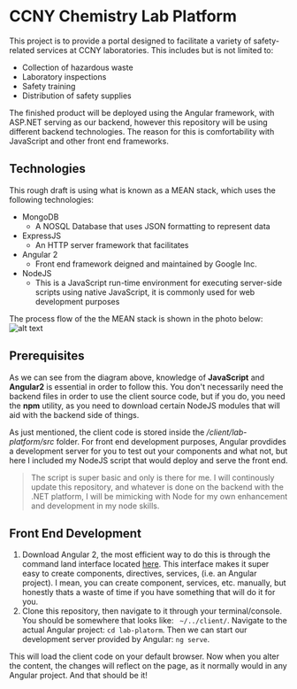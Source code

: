 # CCNY Chemistry Lab Platform

This project is to provide a portal designed to facilitate a variety of safety-related services at CCNY laboratories.
This includes but is not limited to: 
* Collection of hazardous waste 
* Laboratory inspections 
* Safety training 
* Distribution of safety supplies 

The finished product will be deployed using the Angular framework, with ASP.NET serving as our backend, however this repository will be using different backend technologies. The reason for this is comfortability with JavaScript and other front end frameworks.

## Technologies
This rough draft is using what is known as a MEAN stack, which uses the following technologies:
+ MongoDB
  * A NOSQL Database that uses JSON formatting to represent data  
+ ExpressJS
  * An HTTP server framework that facilitates 
+ Angular 2
  * Front end framework deigned and maintained by Google Inc.
+ NodeJS 
  * This is a JavaScript run-time environment for executing server-side scripts using native JavaScript, it is commonly used for web development purposes  

The process flow of the the MEAN stack is shown in the photo below:
![alt text](https://excellentwebworld.com/wp-content/uploads/2017/09/images-3.jpg "MEAN Process - Anchal Malik")

## Prerequisites
As we can see from the diagram above, knowledge of **JavaScript** and **Angular2** is essential in order to follow this. 
You don't necessarily need the backend files in order to use the client source code, but if you do, you need the **npm** utility, as you need to download certain NodeJS modules that will aid with the backend side of things. 

As just mentioned, the client code is stored inside the */client/lab-platform/src* folder. For front end development purposes, Angular provdides a development server for you to test out your components and what not, but here I included my NodeJS script that would deploy and serve the front end. 
>The script is super basic and only is there for me. I will continously update this repository, and whatever is done on the backend with the .NET platform, I will be mimicking with Node for my own enhancement and development in my node skills.

##  Front End Development
 1. Download Angular 2, the most efficient way to do this is through the command land interface located [here](https://cli.angular.io/). This interface makes it super easy to create components, directives, services, (i.e. an Angular project). I mean, you can create component, services, etc. manually, but honestly thats a waste of time if you have something that will do it for you.
 2. Clone this repository, then navigate to it through your terminal/console. You should be somewhere that looks like: ` ~/../client/`. Navigate to the actual Angular project: `cd lab-platorm`. Then we can start our development server provided by Angular:
   `ng serve`.

This will load the client code on your default browser. Now when you alter the content, the changes will reflect on the page, as it normally would in any Angular project. And that should be it!
 
